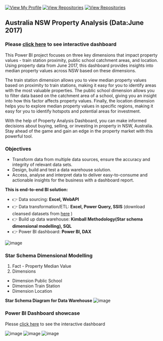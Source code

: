 [![View My Profile](https://img.shields.io/badge/View-My_Profile-green?logo=GitHub)](https://github.com/jiaqiyu1)
[![View Repositories](https://img.shields.io/badge/View-My_Portfolio-red?logo=GitHub)](https://github.com/jiaqiyu1/Portfolio_Guide)
[![View Repositories](https://img.shields.io/badge/View-My_Repositories-blue?logo=GitHub)](https://github.com/jiaqiyu1?tab=repositories)


## **Australia NSW Property Analysis (Data:June 2017)** 
### **Please [click here](https://app.powerbi.com/view?r=eyJrIjoiNjQ1MDRkMmQtNjQ2ZS00NTY1LTlkYWUtOWI1YjFmZjYxZTI3IiwidCI6ImU0ZjJiMDU3LWQ5YTQtNDljZi1hZjE1LTlmY2FhZmY5NjNhNyIsImMiOjEwfQ%3D%3D) to see interactive dashboard**


This Power BI project focuses on three key dimensions that impact property values - train station proximity, public school catchment areas, and location. Using property data from June 2017, this dashboard provides insights into median property values across NSW based on these dimensions.

The train station dimension allows you to view median property values based on proximity to train stations, making it easy for you to identify areas with the most valuable properties. The public school dimension allows you to filter data based on the catchment area of a school, giving you an insight into how this factor affects property values. Finally, the location dimension helps you to explore median property values in specific regions, making it easy for you to identify hotspots and potential areas for investment.

With the help of Property Analysis Dashboard, you can make informed decisions about buying, selling, or investing in property in NSW, Australia. Stay ahead of the game and gain an edge in the property market with this powerful tool.


### Objectives 
* Transform data from multiple data sources, ensure the accuracy and integrity of relevant data sets.
* Design, build and test a data warehouse solution.
* Access, analyse and interpret data to deliver easy-to-consume and actionable insights for the business with a dashboard report.

**This is end-to-end BI solution:**
* 👉 Data sourcing: 
**Excel, WebAPI**
* 👉 Data transformation/ETL: 
**Excel, Power Query, SSIS** (download cleansed datasets from [here](https://drive.google.com/drive/folders/1FGOXUijNNTYrgDJ1DtPZS38wMmREb24W?usp=share_link)
)
* 👉 Build up data warehouse: 
**Kimball Methodology(Star schema dimensional modelling), SQL**
* 👉 Power BI dashboard: 
**Power BI, DAX**

![image](https://github.com/jiaqiyu1/Property_Analysis/assets/84236678/6d04e3ab-eb97-4f2a-a2f6-32fdb165f177)


### Star Schema Dimensional Modelling
1. Fact - Property Median Value
2. Dimensions 
* Dimension Public School
* Dimension Train Station
* Dimension Location


**Star Schema Diagram for Data Warehouse**
![image](https://github.com/jiaqiyu1/Property_Analysis/assets/84236678/3e26e2c6-a8ee-47d7-a84e-a86a237d2df6)


### Power BI Dashboard showcase 
Plesse [click here](https://app.powerbi.com/view?r=eyJrIjoiNjQ1MDRkMmQtNjQ2ZS00NTY1LTlkYWUtOWI1YjFmZjYxZTI3IiwidCI6ImU0ZjJiMDU3LWQ5YTQtNDljZi1hZjE1LTlmY2FhZmY5NjNhNyIsImMiOjEwfQ%3D%3D) to see the interactive dashboard 

![image](https://github.com/jiaqiyu1/Property_Analysis/assets/84236678/67c4dce6-6753-4f9c-82a2-248d42c95db9)
![image](https://github.com/jiaqiyu1/Property_Analysis/assets/84236678/fc6f4bff-bde8-4d01-8f33-57364e7d2c4d)
![image](https://github.com/jiaqiyu1/Property_Analysis/assets/84236678/2364ef53-e1ce-4883-bd66-de65893f717b)


